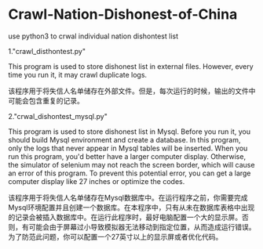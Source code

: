 # Crawl-Nation-Dishonest-of-China

use python3 to crwal individual nation dishontest list

1."crawl_disthontest.py" 

This program is used to store dishonest list in external files. However, every time you run it, it may crawl duplicate logs.

该程序用于将失信人名单储存在外部文件。但是，每次运行的时候，输出的文件中可能会包含重复的记录。

2."crwal_dishontest_mysql.py"

This program is used to store dishonest list in Mysql. Before you run it, you should build Mysql environment and create a database.
In this program, only the logs that never appear in Mysql tables will be inserted.
When you run this program, you'd better have a larger computer display. Otherwise, the simulator of selenium may not reach the screen border, which will cause an error of this program. To prevent this potential error, you can get a large computer display like 27 inches or optimize the codes.

该程序用于将失信人名单储存在Mysql数据库中。在运行程序之前，你需要完成Mysql环境配置并且创建一个数据库。在本程序中，只有从未在数据库表格中出现的记录会被插入数据库中。在运行此程序时，最好电脑配置一个大的显示屏。否则，有可能会由于屏幕过小导致模拟器无法移动到指定位置，从而造成运行错误。为了防范此问题，你可以配置一个27英寸以上的显示屏或者优化代码。

